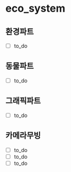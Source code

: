 # eco_system

## 환경파트
-[ ] to_do
## 동물파트
-[ ] to_do
## 그래픽파트
-[ ] to_do
## 카메라무빙
-[ ] to_do
-[ ] to_do
-[ ] to_do
